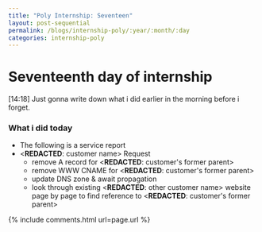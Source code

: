 ```yaml
---
title: "Poly Internship: Seventeen"
layout: post-sequential
permalink: /blogs/internship-poly/:year/:month/:day
categories: internship-poly
---
```

# Seventeenth day of internship

<span class="timestamp">[14:18]</span> Just gonna write down what i did earlier in the morning before i forget.

### What i did today
* The following is <span ondblclick="this.innerHTML = 'service report SR11785'">a service report</span>
* <span ondblclick="this.innerHTML = 'Scatech'"><**REDACTED**: customer name></span> Request
    - remove A record for <span ondblclick="this.innerHTML = 'scatechgroup.com'"><**REDACTED**: customer's former parent></span>
    - remove WWW CNAME for <span ondblclick="this.innerHTML = 'scatechgroup.com'"><**REDACTED**: customer's former parent></span>
    - update DNS zone & await propagation
    - look through existing <span ondblclick="this.innerHTML = 'flexisystems'"><**REDACTED**: other customer name></span> website page by page to find reference to <span ondblclick="this.innerHTML = 'scatechgroup'"><**REDACTED**: customer's former parent></span>



{% include comments.html url=page.url %}
